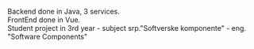 Backend done in Java, 3 services. <br>
FrontEnd done in Vue. <br>
Student project in 3rd year - subject srp."Softverske komponente" - eng. "Software Components"
